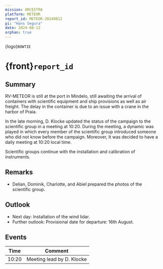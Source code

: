 ```yaml
---
mission: ORCESTRA
platform: METEOR
report_id: METEOR-20240812
pi: "Hans Segura"
date: 2024-08-12
orphan: true
---
```


{logo}`BOWTIE`

# {front}`report_id`

## Summary

RV-METEOR is still at the port in Mindelo, still awaiting the arrival of containers with scientific equipment and ship provisions as well as air freight. The delay in the container is due to an issue with a crane in the harbor of Praia.

In the late morning, D. Klocke updated the status of the campaign to the scientific group in a meeting at 10:20. During the meeting, a dynamic was played in which every member of the scientific group introduced someone who did not know before the campaign. Moreover, It was decided to have a daily meeting at 10:20 local time.

Scientific groups continue with the installation and calibration of instruments.

## Remarks

- Delian, Dominik, Charlotte, and Abiel prepared the photos of the scientific group.

## Outlook

- Next day: Installation of the wind lidar.
- Further outlook: Provisional date for departure: 16th August.

## Events

Time | Comment
--- | ---
10:20 | Meeting lead by D. Klocke
